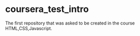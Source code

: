 # coursera_test_intro
The first repository that was asked to be created in the course HTML,CSS,Javascript.
